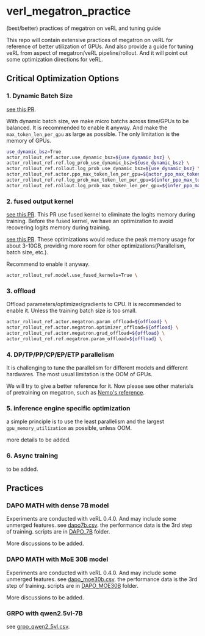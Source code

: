 # verl_megatron_practice
(best/better) practices of megatron on veRL and tuning guide

This repo will contain extensive practices of megatron on veRL for reference of better utilization of GPUs. And also provide a guide for tuning veRL from aspect of megatron/veRL pipeline/rollout. And it will point out some optimization directions for veRL.


## Critical Optimization Options
### 1. Dynamic Batch Size
[see this PR](https://github.com/volcengine/verl/pull/1617). 

With dynamic batch size, we make micro batchs across time/GPUs to be balanced. It is recommended to enable it anyway.
And make the `max_token_len_per_gpu` as large as possible. The only limitation is the memory of GPUs.

```bash
use_dynamic_bsz=True
actor_rollout_ref.actor.use_dynamic_bsz=${use_dynamic_bsz} \
actor_rollout_ref.ref.log_prob_use_dynamic_bsz=${use_dynamic_bsz} \
actor_rollout_ref.rollout.log_prob_use_dynamic_bsz=${use_dynamic_bsz} \
actor_rollout_ref.actor.ppo_max_token_len_per_gpu=${actor_ppo_max_token_len} \
actor_rollout_ref.ref.log_prob_max_token_len_per_gpu=${infer_ppo_max_token_len} \
actor_rollout_ref.rollout.log_prob_max_token_len_per_gpu=${infer_ppo_max_token_len} \
```


### 2. fused output kernel
[see this PR](https://github.com/volcengine/verl/pull/2210). This PR use fused kernel to eliminate the logits memory during training.
Before the fused kernel, we have an optimization to avoid recovering logits memory during training. 

[see this PR](https://github.com/volcengine/verl/pull/1629). 
These optimizations would reduce the peak memory usage for about 3-10GB, providing more room for other optimizations(Parallelism, batch size, etc.).

Recommend to enable it anyway.
```bash
actor_rollout_ref.model.use_fused_kernels=True \
```

### 3. offload
Offload parameters/optimizer/gradients to CPU. 
It is recommended to enable it. Unless the training batch size is too small.
```bash
actor_rollout_ref.actor.megatron.param_offload=${offload} \
actor_rollout_ref.actor.megatron.optimizer_offload=${offload} \
actor_rollout_ref.actor.megatron.grad_offload=${offload} \
actor_rollout_ref.ref.megatron.param_offload=${offload} \
```

### 4. DP/TP/PP/CP/EP/ETP parallelism
It is challenging to tune the parallelism for different models and different hardwares. The most usual limitation is the OOM of GPUs. 

We will try to give a better reference for it. Now please see other materials of pretraining on megatron, such as [Nemo's reference](https://github.com/NVIDIA/NeMo/blob/main/scripts/performance/recommended_model_configs/model_configs_h100.csv).

### 5. inference engine specific optimization
a simple principle is to use the least parallelism and the largest `gpu_memory_utilization` as possible, unless OOM.

more details to be added.


### 6. Async training
to be added.





## Practices

### DAPO MATH with dense 7B model
Experiments are conducted with veRL 0.4.0. And may include some unmerged features. see [dapo7b.csv](./dapo7b.csv).
the performance data is the 3rd step of training. scripts are in [DAPO_7B](./DAPO_7B) folder.

More discussions to be added.


### DAPO MATH with MoE 30B model
Experiments are conducted with veRL 0.4.0. And may include some unmerged features. see [dapo_moe30b.csv](./dapo_moe30b.csv).
the performance data is the 3rd step of training. scripts are in [DAPO_MOE30B](./DAPO_MOE30B) folder.


More discussions to be added.







### GRPO with qwen2.5vl-7B
see [grpo_qwen2_5vl.csv](./grpo_qwen2_5vl.csv).






